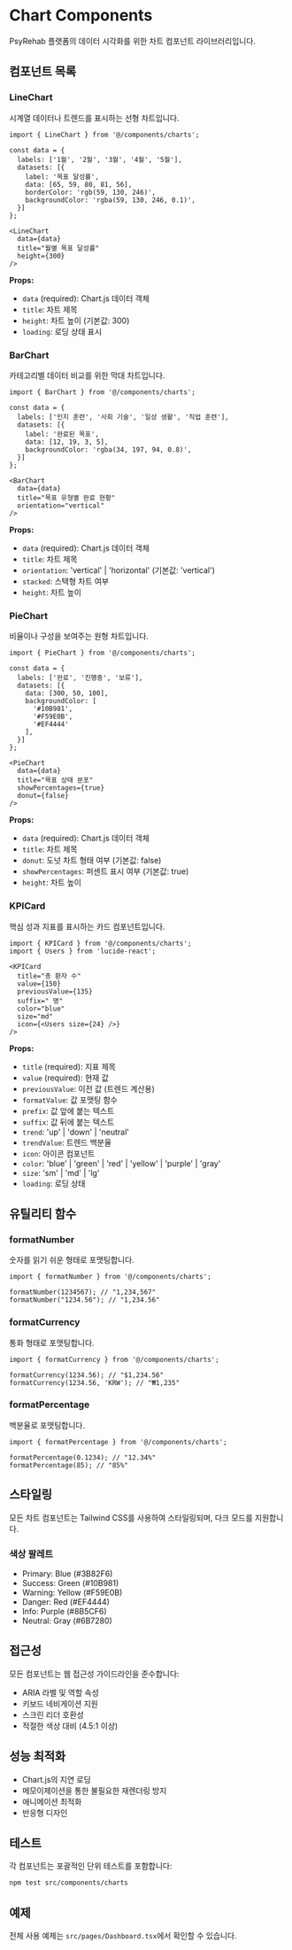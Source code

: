 # Chart Components

PsyRehab 플랫폼의 데이터 시각화를 위한 차트 컴포넌트 라이브러리입니다.

## 컴포넌트 목록

### LineChart
시계열 데이터나 트렌드를 표시하는 선형 차트입니다.

```tsx
import { LineChart } from '@/components/charts';

const data = {
  labels: ['1월', '2월', '3월', '4월', '5월'],
  datasets: [{
    label: '목표 달성률',
    data: [65, 59, 80, 81, 56],
    borderColor: 'rgb(59, 130, 246)',
    backgroundColor: 'rgba(59, 130, 246, 0.1)',
  }]
};

<LineChart 
  data={data}
  title="월별 목표 달성률"
  height={300}
/>
```

**Props:**
- `data` (required): Chart.js 데이터 객체
- `title`: 차트 제목
- `height`: 차트 높이 (기본값: 300)
- `loading`: 로딩 상태 표시

### BarChart
카테고리별 데이터 비교를 위한 막대 차트입니다.

```tsx
import { BarChart } from '@/components/charts';

const data = {
  labels: ['인지 훈련', '사회 기술', '일상 생활', '직업 훈련'],
  datasets: [{
    label: '완료된 목표',
    data: [12, 19, 3, 5],
    backgroundColor: 'rgba(34, 197, 94, 0.8)',
  }]
};

<BarChart 
  data={data}
  title="목표 유형별 완료 현황"
  orientation="vertical"
/>
```

**Props:**
- `data` (required): Chart.js 데이터 객체
- `title`: 차트 제목
- `orientation`: 'vertical' | 'horizontal' (기본값: 'vertical')
- `stacked`: 스택형 차트 여부
- `height`: 차트 높이

### PieChart
비율이나 구성을 보여주는 원형 차트입니다.

```tsx
import { PieChart } from '@/components/charts';

const data = {
  labels: ['완료', '진행중', '보류'],
  datasets: [{
    data: [300, 50, 100],
    backgroundColor: [
      '#10B981',
      '#F59E0B', 
      '#EF4444'
    ],
  }]
};

<PieChart 
  data={data}
  title="목표 상태 분포"
  showPercentages={true}
  donut={false}
/>
```

**Props:**
- `data` (required): Chart.js 데이터 객체
- `title`: 차트 제목
- `donut`: 도넛 차트 형태 여부 (기본값: false)
- `showPercentages`: 퍼센트 표시 여부 (기본값: true)
- `height`: 차트 높이

### KPICard
핵심 성과 지표를 표시하는 카드 컴포넌트입니다.

```tsx
import { KPICard } from '@/components/charts';
import { Users } from 'lucide-react';

<KPICard
  title="총 환자 수"
  value={150}
  previousValue={135}
  suffix=" 명"
  color="blue"
  size="md"
  icon={<Users size={24} />}
/>
```

**Props:**
- `title` (required): 지표 제목
- `value` (required): 현재 값
- `previousValue`: 이전 값 (트렌드 계산용)
- `formatValue`: 값 포맷팅 함수
- `prefix`: 값 앞에 붙는 텍스트
- `suffix`: 값 뒤에 붙는 텍스트
- `trend`: 'up' | 'down' | 'neutral'
- `trendValue`: 트렌드 백분율
- `icon`: 아이콘 컴포넌트
- `color`: 'blue' | 'green' | 'red' | 'yellow' | 'purple' | 'gray'
- `size`: 'sm' | 'md' | 'lg'
- `loading`: 로딩 상태

## 유틸리티 함수

### formatNumber
숫자를 읽기 쉬운 형태로 포맷팅합니다.

```tsx
import { formatNumber } from '@/components/charts';

formatNumber(1234567); // "1,234,567"
formatNumber("1234.56"); // "1,234.56"
```

### formatCurrency
통화 형태로 포맷팅합니다.

```tsx
import { formatCurrency } from '@/components/charts';

formatCurrency(1234.56); // "$1,234.56"
formatCurrency(1234.56, 'KRW'); // "₩1,235"
```

### formatPercentage
백분율로 포맷팅합니다.

```tsx
import { formatPercentage } from '@/components/charts';

formatPercentage(0.1234); // "12.34%"
formatPercentage(85); // "85%"
```

## 스타일링

모든 차트 컴포넌트는 Tailwind CSS를 사용하여 스타일링되며, 다크 모드를 지원합니다.

### 색상 팔레트
- Primary: Blue (#3B82F6)
- Success: Green (#10B981)
- Warning: Yellow (#F59E0B)
- Danger: Red (#EF4444)
- Info: Purple (#8B5CF6)
- Neutral: Gray (#6B7280)

## 접근성

모든 컴포넌트는 웹 접근성 가이드라인을 준수합니다:

- ARIA 라벨 및 역할 속성
- 키보드 네비게이션 지원
- 스크린 리더 호환성
- 적절한 색상 대비 (4.5:1 이상)

## 성능 최적화

- Chart.js의 지연 로딩
- 메모이제이션을 통한 불필요한 재렌더링 방지
- 애니메이션 최적화
- 반응형 디자인

## 테스트

각 컴포넌트는 포괄적인 단위 테스트를 포함합니다:

```bash
npm test src/components/charts
```

## 예제

전체 사용 예제는 `src/pages/Dashboard.tsx`에서 확인할 수 있습니다. 